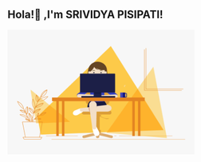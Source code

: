 ## Hola!🙋 ,I'm SRIVIDYA PISIPATI!


<img align="center" height="250" width="375" alt="" src="https://github.com/SRIVIDYAPISIPATI/SRIVIDYAPISIPATI/blob/main/Portfolio.png" />
